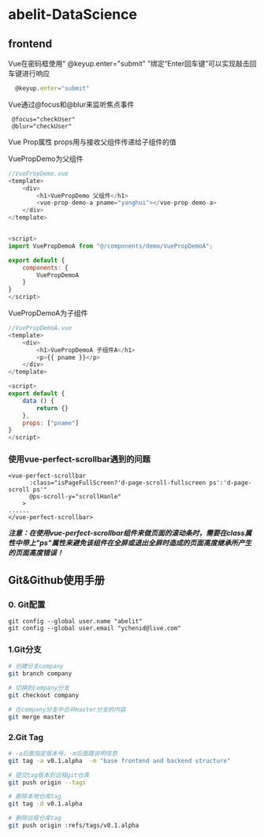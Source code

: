 # abelit-DataScience

## frontend
Vue在密码框使用“ @keyup.enter="submit" ”绑定“Enter回车键”可以实现敲击回车键进行响应
```javascript
  @keyup.enter="submit"
```

Vue通过@focus和@blur来监听焦点事件
```
 @focus="checkUser"
 @blur="checkUser"
```

Vue Prop属性
props用与接收父组件传递给子组件的值

VuePropDemo为父组件
```javascript
//VuePropDemo.vue
<template>
    <div>
        <h1>VuePropDemo 父组件</h1>
        <vue-prop-demo-a pname="yanghui"></vue-prop-demo-a>
    </div>
</template>


<script>
import VuePropDemoA from "@/components/demo/VuePropDemoA";

export default {
    components: {
        VuePropDemoA
    }
}
</script>
```

VuePropDemoA为子组件
```javascript
//VuePropDemoA.vue
<template>
    <div>
        <h1>VuePropDemoA 子组件A</h1>
        <p>{{ pname }}</p>
    </div>
</template>

<script>
export default {
    data () {
        return {}
    },
    props: ["pname"]
}
</script>
```

### 使用vue-perfect-scrollbar遇到的问题
```
<vue-perfect-scrollbar
      :class="isPageFullScreen?'d-page-scroll-fullscreen ps':'d-page-scroll ps'"
      @ps-scroll-y="scrollHanle"
    >
......
</vue-perfect-scrollbar>
```
***注意：在使用vue-perfect-scrollbar组件来做页面的滚动条时，需要在class属性中带上"ps"属性来避免该组件在全屏或退出全屏时造成的页面高度继承所产生的页面高度错误！***

## Git&Github使用手册
### 0. Git配置
```
git config --global user.name "abelit"
git config --global user.email "ychenid@live.com"
```
### 1.Git分支
```bash
# 创建分支company
git branch company

# 切换到company分支
git checkout company

# 在company分支中合并master分支的内容
git merge master
```

### 2.Git Tag
```bash
# -a后面指定版本号，-m后面跟说明信息
git tag -a v0.1.alpha  -m "base frontend and backend structure"

# 提交tag版本到远程git仓库
git push origin --tags

# 删除本地仓库tag
git tag -d v0.1.alpha

# 删除远程仓库tag
git push origin :refs/tags/v0.1.alpha
```
